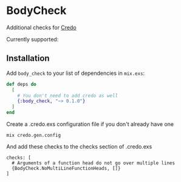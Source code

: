 # BodyCheck

Additional checks for [Credo](https://github.com/rrrene/credo)

Currently supported:

## Installation

Add `body_check` to your list of dependencies in `mix.exs`:

```elixir
def deps do
  [
    # You don't need to add credo as well
    {:body_check, "~> 0.1.0"}
  ]
end
```

Create a .credo.exs configuration file if you don't already have one

```
mix credo.gen.config
```

And add these checks to the checks section of .credo.exs

```
checks: [
  # Arguments of a function head do not go over multiple lines
  {BodyCheck.NoMultiLineFunctionHeads, []}
]
```
